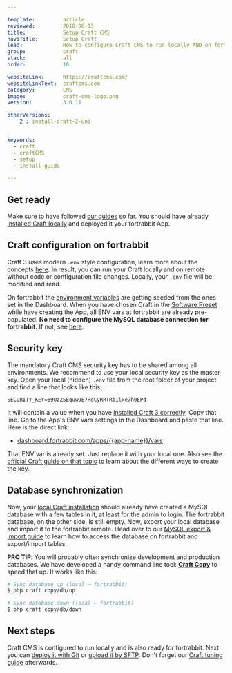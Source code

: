 ```yaml
---

template:         article
reviewed:         2018-06-13
title:            Setup Craft CMS
naviTitle:        Setup Craft
lead:             How to configure Craft CMS to run locally AND on fortrabbit.
group:            craft
stack:            all
order:            10

websiteLink:      https://craftcms.com/
websiteLinkText:  craftcms.com
category:         CMS
image:            craft-cms-logo.png
version:          3.0.11

otherVersions:
    2 : install-craft-2-uni


keywords:
  - craft
  - craftCMS
  - setup
  - install-guide

---
```



## Get ready

Make sure to have followed [our guides](/craft-3-about) so far. You should have already [installed Craft locally](craft-3-install-local) and deployed it your fortrabbit App. 

## Craft configuration on fortrabbit

Craft 3 uses modern `.env` style configuration, learn more about the concepts [here](/env-vars). In result, you can run your Craft locally and on remote without code or configuration file changes. Locally, your `.env` file will be modified and read.

On fortrabbit the [environment variables](/env-vars) are getting seeded from the ones set in the Dashboard. When you have chosen Craft in the [Software Preset](/app#toc-software-preset) while have creating the App, all ENV vars at fortrabbit are already pre-populated. **No need to configure the MySQL database connection for fortrabbit.** If not, see [here](craft-3-tune#toc-manually-set-env-vars).

## Security key

<!-- 

  TODO: 
  * Review! that way, or the other way around? 
  * Or craft-copy? (it's already shortened)
  * I don't understand: Why is the security key stored with ENV var, not with config?
  

-->


<!--

  Version 1: - use our key! TBD or delete!
  GOTCHA: We recommend to use our Sec key, but a local one has been set and used, we say 1st install locally, 2nd config then deploy and sync database up. But isn't the admin PW tied to that key?

The mandatory Craft CMS security key has to be shared among all environments. We recommend to use the security key of your fortrabbit App. Go to the App's ENV vars settings in the Dashboard and copy the content of the `security_key` variable - it's the last line in the textarea. Here is the direct link:

* [dashboard.fortrabbit.com/apps/{{app-name}}/vars](https://dashboard.fortrabbit.com/apps/{{app-name}}/vars)

Paste that long string into the value of the `SECURITY_KEY` within your local `.env` file. Here is an example what the specific line looks like:

```dotenv
SECURITY_KEY={{PASTE-KEY-FROM-DASHBOARD-HERE}}
```

The ENV var might already be set. Just replace it with the one from the fortrabbit Dashboard. You can also go the other way around and paste your local existing security key to the Dashboard. You can also assign it manually in the `.env` file or trigger a terminal command to set it. 

-->

The mandatory Craft CMS security key has to be shared among all environments. We recommend to use your local security key as the master key. Open your local (hidden) `.env` file from the root folder of your project and find a line that looks like this:

```dotenv
SECURITY_KEY=69UzZSEquw9E7RdCyRRTRb1lxe7h0EPd
```

It will contain a value when you have [installed Craft 3 correctly](/craft-3-install-local). Copy that line. Go to the App's ENV vars settings in the Dashboard and paste that line. Here is the direct link:

* [dashboard.fortrabbit.com/apps/{{app-name}}/vars](https://dashboard.fortrabbit.com/apps/{{app-name}}/vars)

That ENV var is already set. Just replace it with your local one. Also see the [official Craft guide on that topic](https://docs.craftcms.com/v3/installation.html#step-3-set-a-security-key) to learn about the different ways to create the key.


## Database synchronization

Now, your [local Craft installation](/craft-3-install-local) should already have created a MySQL database with a few tables in it, at least for the admin to login. The fortrabbit database, on the other side, is still empty. Now, export your local database and import it to the fortrabbit remote. Head over to our [MySQL export & import guide](/mysql#toc-export-amp-import) to learn how to access the database on fortrabbit and export/import tables.

**PRO TIP**: You will probably often synchronize development and production databases. We have developed a handy command line tool: **[Craft Copy](https://github.com/fortrabbit/craft-copy)** to speed that up. It works like this:

```bash
# Sync database up (local ⟶ fortrabbit)
$ php craft copy/db/up

# Sync database down (local ⟵ fortrabbit)
$ php craft copy/db/down
```


## Next steps

Craft CMS is configured to run locally and is also ready for fortrabbit. Next you can [deploy it with Git](/craft-3-deploy-git) or [upload it by SFTP](/craft-3-upload-sftp). Don't forget our [Craft tuning guide](/craft-3-tune) afterwards.
